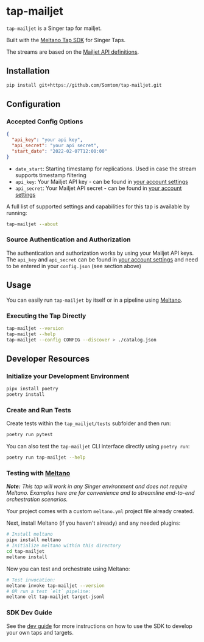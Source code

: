 # tap-mailjet

`tap-mailjet` is a Singer tap for mailjet.

Built with the [Meltano Tap SDK](https://sdk.meltano.com) for Singer Taps.

The streams are based on the [Mailjet API definitions](https://dev.mailjet.com/email/reference/).

## Installation

```bash
pip install git+https://github.com/Somtom/tap-mailjet.git
```

## Configuration

### Accepted Config Options

```json
{
  "api_key": "your api key",
  "api_secret": "your api secret",
  "start_date": "2022-02-07T12:00:00"
}

```

- `date_start`: Starting timestamp for replications. Used in case the stream supports timestamp filtering
- `api_key`: Your Mailjet API key - can be found in [your account settings](https://app.mailjet.com/account/api_keys)
- `api_secret`: Your Mailjet API secret - can be found in [your account settings](https://app.mailjet.com/account/api_keys)


A full list of supported settings and capabilities for this
tap is available by running:

```bash
tap-mailjet --about
```

### Source Authentication and Authorization

The authentication and authorization works by using your Mailjet API keys.
The `api_key` and `api_secret` can be found in [your account settings](https://app.mailjet.com/account/api_keys)
and need to be entered in your `config.json` (see section above)

## Usage

You can easily run `tap-mailjet` by itself or in a pipeline using [Meltano](https://meltano.com/).

### Executing the Tap Directly

```bash
tap-mailjet --version
tap-mailjet --help
tap-mailjet --config CONFIG --discover > ./catalog.json
```

## Developer Resources

### Initialize your Development Environment

```bash
pipx install poetry
poetry install
```

### Create and Run Tests

Create tests within the `tap_mailjet/tests` subfolder and
  then run:

```bash
poetry run pytest
```

You can also test the `tap-mailjet` CLI interface directly using `poetry run`:

```bash
poetry run tap-mailjet --help
```

### Testing with [Meltano](https://www.meltano.com)

_**Note:** This tap will work in any Singer environment and does not require Meltano.
Examples here are for convenience and to streamline end-to-end orchestration scenarios._

Your project comes with a custom `meltano.yml` project file already created.

Next, install Meltano (if you haven't already) and any needed plugins:

```bash
# Install meltano
pipx install meltano
# Initialize meltano within this directory
cd tap-mailjet
meltano install
```

Now you can test and orchestrate using Meltano:

```bash
# Test invocation:
meltano invoke tap-mailjet --version
# OR run a test `elt` pipeline:
meltano elt tap-mailjet target-jsonl
```

### SDK Dev Guide

See the [dev guide](https://sdk.meltano.com/en/latest/dev_guide.html) for more instructions on how to use the SDK to 
develop your own taps and targets.
